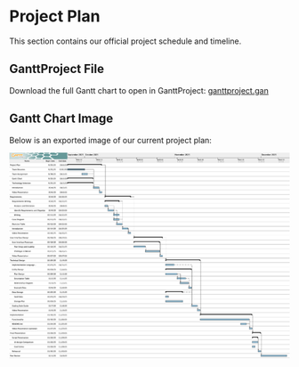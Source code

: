 # Project Plan
This section contains our official project schedule and timeline.

## GanttProject File
Download the full Gantt chart to open in GanttProject:
  [ganttproject.gan](gantt-chart/ganttproject.gan)

## Gantt Chart Image
Below is an exported image of our current project plan: 

![Gantt Chart](gantt-chart/ganttproject.png)
